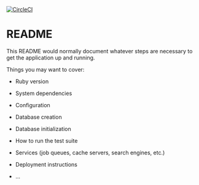 [![CircleCI](https://circleci.com/gh/tskorupa/soiree-gageure-2017/tree/master.svg?style=svg)](https://circleci.com/gh/tskorupa/soiree-gageure-2017/tree/master)

# README

This README would normally document whatever steps are necessary to get the
application up and running.

Things you may want to cover:

* Ruby version

* System dependencies

* Configuration

* Database creation

* Database initialization

* How to run the test suite

* Services (job queues, cache servers, search engines, etc.)

* Deployment instructions

* ...
